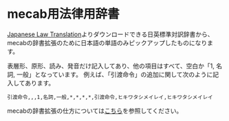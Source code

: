 # mecab用法律用辞書
[Japanese Law Translation](http://www.japaneselawtranslation.go.jp/dict/download?re=01)よりダウンロードできる日英標準対訳辞書から、mecabの辞書拡張のために日本語の単語のみピックアップしたものになります。

表層形、原形、読み、発音だけ記入してあり、他の項目はすべて、空白か「1, 名詞, 一般」となっています。
例えば、「引渡命令」の追加に関して次のように記入してあります。

	引渡命令,,,1,名詞,一般,*,*,*,*,引渡命令,ヒキワタシメイレイ,ヒキワタシメイレイ

mecabの辞書拡張の仕方については[こちら](https://taku910.github.io/mecab/dic.html)を参照してください。